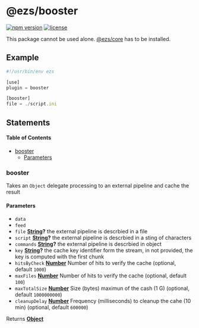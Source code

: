 # @ezs/booster

[![npm version](https://img.shields.io/npm/v/@ezs/booster)](https://npm.im/@ezs/booster)
[![license](https://img.shields.io/npm/l/@ezs/booster)](https://npm.im/@ezs/booster)

This package cannot be used alone. [@ezs/core](../core) has to be installed.

## Example

```js
#!/usr/bin/env ezs

[use]
plugin = booster

[booster]
file = ./script.ini
```

## Statements

<!-- Generated by documentation.js. Update this documentation by updating the source code. -->

#### Table of Contents

-   [booster](#booster)
    -   [Parameters](#parameters)

### booster

Takes an `Object` delegate processing to an external pipeline and cache the result

#### Parameters

-   `data`  
-   `feed`  
-   `file` **[String](https://developer.mozilla.org/docs/Web/JavaScript/Reference/Global_Objects/String)?** the external pipeline is descrbied in a file
-   `script` **[String](https://developer.mozilla.org/docs/Web/JavaScript/Reference/Global_Objects/String)?** the external pipeline is descrbied in a sting of characters
-   `commands` **[String](https://developer.mozilla.org/docs/Web/JavaScript/Reference/Global_Objects/String)?** the external pipeline is descrbied in object
-   `key` **[String](https://developer.mozilla.org/docs/Web/JavaScript/Reference/Global_Objects/String)?** the cache key identifier form the stream, in not provided, the key is computed with the first chunk
-   `hitsByCheck` **[Number](https://developer.mozilla.org/docs/Web/JavaScript/Reference/Global_Objects/Number)** Number of hits to verify the cache (optional, default `1000`)
-   `maxFiles` **[Number](https://developer.mozilla.org/docs/Web/JavaScript/Reference/Global_Objects/Number)** Number of hits to verify the cache (optional, default `100`)
-   `maxTotalSize` **[Number](https://developer.mozilla.org/docs/Web/JavaScript/Reference/Global_Objects/Number)** Size (bytes) maximun of the cash (1 G) (optional, default `1000000000`)
-   `cleanupDelay` **[Number](https://developer.mozilla.org/docs/Web/JavaScript/Reference/Global_Objects/Number)** Frequency (milliseconds) to cleanup the cahe (10 min) (optional, default `600000`)

Returns **[Object](https://developer.mozilla.org/docs/Web/JavaScript/Reference/Global_Objects/Object)** 
